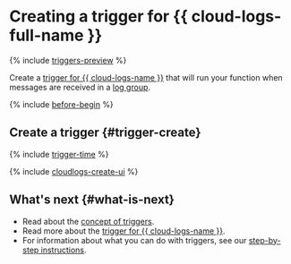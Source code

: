 # Creating a trigger for {{ cloud-logs-full-name }}

{% include [triggers-preview](../../_includes/functions/triggers-preview-stage.md) %}

Create a [trigger for {{ cloud-logs-name }}](../concepts/trigger/cloudlogs-trigger.md) that will run your function when messages are received in a [log group](../../functions/concepts/log-group.md).

{% include [before-begin](../../_includes/functions/os-timer-before-begin.md) %}

## Create a trigger {#trigger-create}

{% include [trigger-time](../../_includes/functions/trigger-time.md) %}

{% include [cloudlogs-create-ui](../../_includes/functions/cloudlogs-trigger-create.md) %}

## What's next {#what-is-next}

- Read about the [concept of triggers](../concepts/trigger/index.md).
- Read more about the [trigger for {{ cloud-logs-name }}](../concepts/trigger/cloudlogs-trigger.md).
- For information about what you can do with triggers, see our [step-by-step instructions](../operations/index.md).

